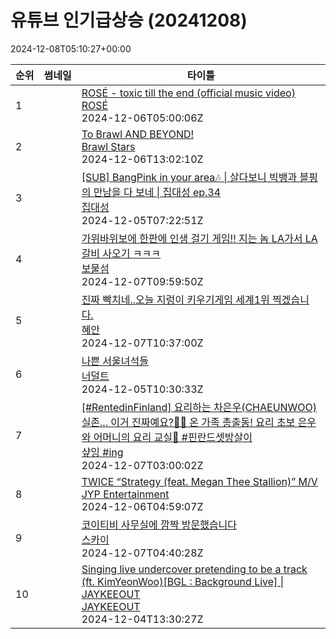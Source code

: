 # 유튜브 인기급상승 (20241208)

2024-12-08T05:10:27+00:00
<table><thead><tr><th nowrap>순위</th><th nowrap>썸네일</th><th nowrap>타이틀</th></tr></thead><tbody><tr><td>1</td><td><img src="https://i.ytimg.com/vi/eA0lHNZ1KCA/default.jpg" alt="" /></td><td><a href="https://www.youtube.com/watch?v=eA0lHNZ1KCA" target="_blank">ROSÉ - toxic till the end (official music video)</a><br /><a href="https://www.youtube.com/channel/UCBo1hnzxV9rz3WVsv__Rn1g" target="_blank">ROSÉ</a><br />2024-12-06T05:00:06Z</td></tr><tr><td>2</td><td><img src="https://i.ytimg.com/vi/PtutVHfyBx8/default.jpg" alt="" /></td><td><a href="https://www.youtube.com/watch?v=PtutVHfyBx8" target="_blank">To Brawl AND BEYOND!</a><br /><a href="https://www.youtube.com/channel/UCooVYzDxdwTtGYAkcPmOgOw" target="_blank">Brawl Stars</a><br />2024-12-06T13:02:10Z</td></tr><tr><td>3</td><td><img src="https://i.ytimg.com/vi/UwV0MYg0CxM/default.jpg" alt="" /></td><td><a href="https://www.youtube.com/watch?v=UwV0MYg0CxM" target="_blank">[SUB] BangPink in your area🎶 | 살다보니 빅뱅과 블핑의 만남을 다 보네 | 집대성 ep.34</a><br /><a href="https://www.youtube.com/channel/UC64aGo-8uz1dndBAB3VtL2w" target="_blank">집대성</a><br />2024-12-05T07:22:51Z</td></tr><tr><td>4</td><td><img src="https://i.ytimg.com/vi/UTESqCXoMIU/default.jpg" alt="" /></td><td><a href="https://www.youtube.com/watch?v=UTESqCXoMIU" target="_blank">가위바위보에 한판에 인생 걸기 게임!! 지는 놈 LA가서 LA갈비 사오기 ㅋㅋㅋ</a><br /><a href="https://www.youtube.com/channel/UC9ZLv1m7QDLv991X1-p50AA" target="_blank">보물섬</a><br />2024-12-07T09:59:50Z</td></tr><tr><td>5</td><td><img src="https://i.ytimg.com/vi/C8ceooZlNOs/default.jpg" alt="" /></td><td><a href="https://www.youtube.com/watch?v=C8ceooZlNOs" target="_blank">진짜 빡치네..오늘 지렁이 키우기게임 세계1위 찍겠습니다.</a><br /><a href="https://www.youtube.com/channel/UC8CIM3d3zDYMk-3T5aAz0yw" target="_blank">혜안</a><br />2024-12-07T10:37:00Z</td></tr><tr><td>6</td><td><img src="https://i.ytimg.com/vi/as8DXPgLduM/default.jpg" alt="" /></td><td><a href="https://www.youtube.com/watch?v=as8DXPgLduM" target="_blank">나쁜 서울녀석들</a><br /><a href="https://www.youtube.com/channel/UCXEKwWflysXu312NmIP_dlw" target="_blank">너덜트</a><br />2024-12-05T10:30:33Z</td></tr><tr><td>7</td><td><img src="https://i.ytimg.com/vi/03M8Zqfe-e0/default.jpg" alt="" /></td><td><a href="https://www.youtube.com/watch?v=03M8Zqfe-e0" target="_blank">[#RentedinFinland] 요리하는 차은우(CHAEUNWOO) 실존... 이거 진짜예요?👨‍🍳 온 가족 총출동! 요리 초보 은우와 어머니의 요리 교실🍳 #핀란드셋방살이</a><br /><a href="https://www.youtube.com/channel/UCwNVDlUgdBlmVWRPy4Nk0Dw" target="_blank">샾잉 #ing</a><br />2024-12-07T03:00:02Z</td></tr><tr><td>8</td><td><img src="https://i.ytimg.com/vi/Sz_wWzgh-vQ/default.jpg" alt="" /></td><td><a href="https://www.youtube.com/watch?v=Sz_wWzgh-vQ" target="_blank">TWICE “Strategy (feat. Megan Thee Stallion)” M/V</a><br /><a href="https://www.youtube.com/channel/UCaO6TYtlC8U5ttz62hTrZgg" target="_blank">JYP Entertainment</a><br />2024-12-06T04:59:07Z</td></tr><tr><td>9</td><td><img src="https://i.ytimg.com/vi/2G76BjOrDX0/default.jpg" alt="" /></td><td><a href="https://www.youtube.com/watch?v=2G76BjOrDX0" target="_blank">코이티비 사무실에 깜짝 방문했습니다</a><br /><a href="https://www.youtube.com/channel/UC_Fxf0ZV2EOmvBv3h6C5s1w" target="_blank">스카이</a><br />2024-12-07T04:40:28Z</td></tr><tr><td>10</td><td><img src="https://i.ytimg.com/vi/ruCD9sLVATA/default.jpg" alt="" /></td><td><a href="https://www.youtube.com/watch?v=ruCD9sLVATA" target="_blank">Singing live undercover pretending to be a track (ft. KimYeonWoo)[BGL : Background Live] | JAYKEEOUT</a><br /><a href="https://www.youtube.com/channel/UCyTQoMLiPfsRLHBJBtMXKYg" target="_blank">JAYKEEOUT</a><br />2024-12-04T13:30:27Z</td></tr></tbody></table>